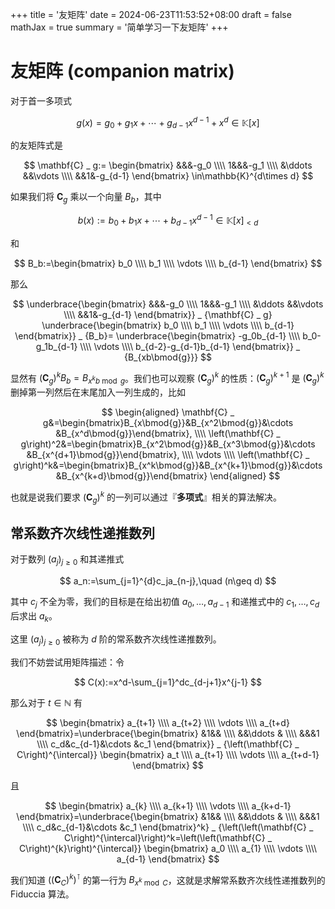 +++
title = '友矩阵'
date = 2024-06-23T11:53:52+08:00
draft = false
mathJax = true
summary = '简单学习一下友矩阵'
+++

# 友矩阵 (companion matrix)

对于首一多项式

$$
g(x)=g_0+g_1x+\cdots +g_{d-1}x^{d-1}+x^d\in\mathbb{K}\left\lbrack x\right\rbrack
$$

的友矩阵式是

$$
\mathbf{C} _ g:=
\begin{bmatrix}
&&&-g_0 \\\\
1&&&-g_1 \\\\
&\ddots &&\vdots \\\\
&&1&-g_{d-1}
\end{bmatrix}
\in\mathbb{K}^{d\times d}
$$

如果我们将 $\mathbf{C} _ g$ 乘以一个向量 $B_b$，其中

$$
b(x):=b_0+b_1x+\cdots +b_{d-1}x^{d-1}\in\mathbb{K}\left\lbrack x\right\rbrack_{\lt d}
$$

和

$$
B_b:=\begin{bmatrix}
b_0 \\\\
b_1 \\\\
\vdots \\\\
b_{d-1}
\end{bmatrix}
$$

那么

$$
\underbrace{\begin{bmatrix}
&&&-g_0 \\\\
1&&&-g_1 \\\\
&\ddots &&\vdots \\\\
&&1&-g_{d-1}
\end{bmatrix}} _ {\mathbf{C} _ g}
\underbrace{\begin{bmatrix}
b_0 \\\\
b_1 \\\\
\vdots \\\\
b_{d-1}
\end{bmatrix}} _ {B_b}=
\underbrace{\begin{bmatrix}
-g_0b_{d-1} \\\\
b_0-g_1b_{d-1} \\\\
\vdots \\\\
b_{d-2}-g_{d-1}b_{d-1}
\end{bmatrix}} _ {B_{xb\bmod{g}}}
$$

显然有 $\left(\mathbf{C} _ {g}\right)^kB_b=B_{x^kb\bmod{g}}$。我们也可以观察 $\left(\mathbf{C}_g\right)^k$ 的性质：$\left(\mathbf{C}_g\right)^{k+1}$ 是 $\left(\mathbf{C}_g\right)^k$ 删掉第一列然后在末尾加入一列生成的，比如

$$
\begin{aligned}
\mathbf{C} _ g&=\begin{bmatrix}B_{x\bmod{g}}&B_{x^2\bmod{g}}&\cdots &B_{x^d\bmod{g}}\end{bmatrix}, \\\\
\left(\mathbf{C} _ g\right)^2&=\begin{bmatrix}B_{x^2\bmod{g}}&B_{x^3\bmod{g}}&\cdots &B_{x^{d+1}\bmod{g}}\end{bmatrix}, \\\\
\vdots \\\\
\left(\mathbf{C} _ g\right)^k&=\begin{bmatrix}B_{x^k\bmod{g}}&B_{x^{k+1}\bmod{g}}&\cdots &B_{x^{k+d}\bmod{g}}\end{bmatrix}
\end{aligned}
$$

也就是说我们要求 $\left(\mathbf{C} _ {g}\right)^k$ 的一列可以通过『**多项式**』相关的算法解决。

## 常系数齐次线性递推数列

对于数列 $\left(a_j\right)_{j\geq 0}$ 和其递推式

$$
a_n:=\sum_{j=1}^{d}c_ja_{n-j},\quad (n\geq d)
$$

其中 $c_j$ 不全为零，我们的目标是在给出初值 $a_0,\dots ,a_{d-1}$ 和递推式中的 $c_1,\dots ,c_d$ 后求出 $a_k$。

这里 $\left(a_j\right)_{j\geq 0}$ 被称为 $d$ 阶的常系数齐次线性递推数列。

我们不妨尝试用矩阵描述：令

$$
C(x):=x^d-\sum_{j=1}^dc_{d-j+1}x^{j-1}
$$

那么对于 $t\in\mathbb{N}$ 有

$$
\begin{bmatrix}
a_{t+1} \\\\
a_{t+2} \\\\
\vdots \\\\
a_{t+d}
\end{bmatrix}=\underbrace{\begin{bmatrix}
&1&& \\\\
&&\ddots & \\\\
&&&1 \\\\
c_d&c_{d-1}&\cdots &c_1
\end{bmatrix}} _ {\left(\mathbf{C} _ C\right)^{\intercal}}
\begin{bmatrix}
a_t \\\\
a_{t+1} \\\\
\vdots \\\\
a_{t+d-1}
\end{bmatrix}
$$

且

$$
\begin{bmatrix}
a_{k} \\\\
a_{k+1} \\\\
\vdots \\\\
a_{k+d-1}
\end{bmatrix}=\underbrace{\begin{bmatrix}
&1&& \\\\
&&\ddots & \\\\
&&&1 \\\\
c_d&c_{d-1}&\cdots &c_1
\end{bmatrix}^k} _ {\left(\left(\mathbf{C} _ C\right)^{\intercal}\right)^k=\left(\left(\mathbf{C} _ C\right)^{k}\right)^{\intercal}}
\begin{bmatrix}
a_0 \\\\
a_{1} \\\\
\vdots \\\\
a_{d-1}
\end{bmatrix}
$$

我们知道 $\left(\left(\mathbf{C} _ C\right)^{k}\right)^{\intercal}$ 的第一行为 $B_{x^k\bmod{C}}$，这就是求解常系数齐次线性递推数列的 Fiduccia 算法。
